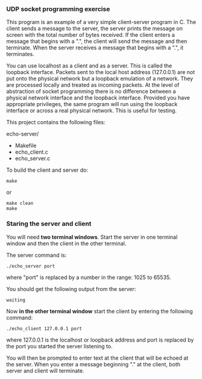 ### UDP socket programming exercise

This program is an example of a very simple client-server program in C. The client sends a message to the server, the server prints the message on screen with the total number of bytes received. If the client enters a message that begins with a ".", the client will send the message and then terminate. When the server receives a message that begins with a ".", it terminates.

You can use localhost as a client and as a server. This is called the loopback interface. Packets sent to the local host address (127.0.0.1) are not put onto the physical network but a loopback emulation of a network. They are processed locally and treated as incoming packets. At the level of abstraction of socket programming there is no difference between a physical network interface and the loopback interface. Provided you have appropriate privileges, the same program will run using the loopback interface or across a real physical network. This is useful for testing.

This project contains the following files:   
   
echo-server/
- Makefile
- echo_client.c
- echo_server.c

To build the client and server do:

```
make
```
or
```
make clean 
make
```
   
    
    
### Staring the server and client

You will need **two terminal windows**. Start the server in one terminal window and then the client in the other terminal.

The server command is:

```
./echo_server port
```
where "port" is replaced by a number in the range: 1025 to 65535.

You should get the following output from the server:
```
waiting
```
Now **in the other terminal window** start the client by entering the following command:
```
./echo_client 127.0.0.1 port
```
where 127.0.0.1 is the localhost or loopback address and port is replaced by the port you started the server listening to. 

You will then be prompted to enter text at the client that will be echoed at the server. When you enter a message beginning "." at the client, both server and client will terminate.